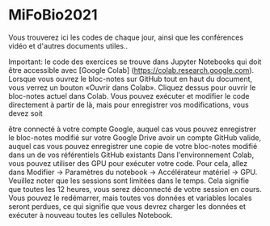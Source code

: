 # MiFoBio2021

Vous trouverez ici les codes de chaque jour, ainsi que les conférences vidéo et d'autres documents utiles..

Important: le code des exercices se trouve dans Jupyter Notebooks qui doit être accessible avec [Google Colab] (https://colab.research.google.com). Lorsque vous ouvrez le bloc-notes sur GitHub tout en haut du document, vous verrez un bouton «Ouvrir dans Colab». Cliquez dessus pour ouvrir le bloc-notes actuel dans Colab. Vous pouvez exécuter et modifier le code directement à partir de là, mais pour enregistrer vos modifications, vous devez soit

être connecté à votre compte Google, auquel cas vous pouvez enregistrer le bloc-notes modifié sur votre Google Drive
avoir un compte GitHub valide, auquel cas vous pouvez enregistrer une copie de votre bloc-notes modifié dans un de vos référentiels GitHub existants
Dans l'environnement Colab, vous pouvez utiliser des GPU pour exécuter votre code. Pour cela, allez dans Modifier -> Paramètres du notebook -> Accélérateur matériel -> GPU. Veuillez noter que les sessions sont limitées dans le temps. Cela signifie que toutes les 12 heures, vous serez déconnecté de votre session en cours. Vous pouvez le redémarrer, mais toutes vos données et variables locales seront perdues, ce qui signifie que vous devrez charger les données et exécuter à nouveau toutes les cellules Notebook.
